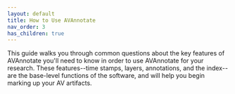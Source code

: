 ```yaml
---
layout: default
title: How to Use AVAnnotate
nav_order: 3
has_children: true
---
```

This guide walks you through common questions about the key features of AVAnnotate you'll need to know in order to use AVAnnotate for your research. These features--time stamps, layers, annotations, and the index--are the base-level functions of the software, and will help you begin marking up your AV artifacts. 

